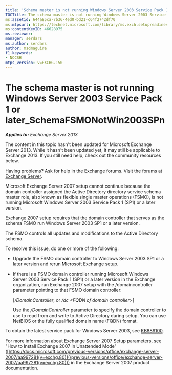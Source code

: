 ```yaml
---
title: 'Schema master is not running Windows Server 2003 Service Pack 1 or later'
TOCTitle: The schema master is not running Windows Server 2003 Service Pack 1 or later_SchemaFSMONotWin2003SPn
ms:assetid: 644a85ca-7b36-4ed0-bd21-c64f2742df70
ms:mtpsurl: https://technet.microsoft.com/library/ms.exch.setupreadiness.schemafsmonotwin2003spn(v=EXCHG.150)
ms:contentKeyID: 46628975
ms.reviewer: 
manager: serdars
ms.author: serdars
author: msdmaguire
f1.keywords:
- NOCSH
mtps_version: v=EXCHG.150
---
```


# The schema master is not running Windows Server 2003 Service Pack 1 or later\_SchemaFSMONotWin2003SPn

_**Applies to:** Exchange Server 2013_

The content in this topic hasn't been updated for Microsoft Exchange Server 2013. While it hasn't been updated yet, it may still be applicable to Exchange 2013. If you still need help, check out the community resources below.

Having problems? Ask for help in the Exchange forums. Visit the forums at [Exchange Server](https://social.technet.microsoft.com/forums/office/home?category=exchangeserver).

Microsoft Exchange Server 2007 setup cannot continue because the domain controller assigned the Active Directory directory service schema master role, also known as flexible single master operations (FSMO), is not running Microsoft Windows Server 2003 Service Pack 1 (SP1) or a later version.

Exchange 2007 setup requires that the domain controller that serves as the schema FSMO run Windows Server 2003 SP1 or a later version.

The FSMO controls all updates and modifications to the Active Directory schema.

To resolve this issue, do one or more of the following:

  - Upgrade the FSMO domain controller to Windows Server 2003 SP1 or a later version and rerun Microsoft Exchange setup.

  - If there is a FSMO domain controller running Microsoft Windows Server 2003 Service Pack 1 (SP1) or a later version in the Exchange organization, run Exchange 2007 setup with the /domaincontroller parameter pointing to that FSMO domain controller:

    \[*/DomainController*, or */dc* *\<FQDN of domain controller\>*\]

    Use the */DomainController* parameter to specify the domain controller to use to read from and write to Active Directory during setup. You can use NetBIOS or the fully qualified domain name (FQDN) format.

To obtain the latest service pack for Windows Server 2003, see [KB889100](https://support.microsoft.com/help/889100).

For more information about Exchange Server 2007 Setup parameters, see "How to Install Exchange 2007 in Unattended Mode" ([https://docs.microsoft.com/previous-versions/office/exchange-server-2007/aa997281(v=exchg.80)](/previous-versions/office/exchange-server-2007/aa997281(v=exchg.80))) in the Exchange Server 2007 product documentation.